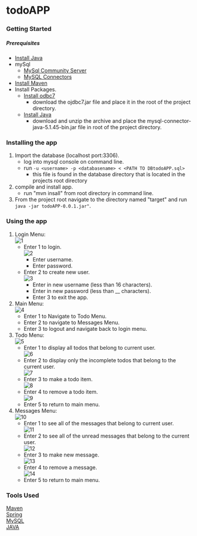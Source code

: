 # todoAPP
### Getting Started
##### Prerequisites
* [Install Java](https://www.java.com/en/download/help/download_options.xml)
* mySql
  * [MySql Community Server](https://dev.mysql.com/downloads/mysql/)
  * [MySQL Connectors](https://dev.mysql.com/downloads/connector/j/) 
* [Install Maven](https://maven.apache.org/download.cgi)
* Install Packages.
  * [Install odbc7](http://www.oracle.com/technetwork/database/features/jdbc/jdbc-drivers-12c-download-1958347.html) 
    * download the ojdbc7.jar file and place it in the root of the project directory. 
  * [Install Java](http://www.oracle.com/technetwork/java/javase/downloads/index.html)
    * download and unzip the archive and place the mysql-connector-java-5.1.45-bin.jar file in root
    of the project directory.
### Installing the app
1. Import the database (localhost port:3306).
   * log into mysql console on command line.
   * run `-u <username> -p <databasename> < <PATH TO DBtodoAPP.sql> `
      * this file is found in the database directory that is located in the projects root directory
2. compile and install app.
    * run "mvn insall" from root directory in command line.
3. From the project root navigate to the directory named "target" and run ` java -jar todoAPP-0.0.1.jar" `.
### Using the app
1. Login Menu:  
![1](https://imgur.com/ovtocuE.png)
    * Enter 1 to login.  
    ![2](https://imgur.com/z4z1OX3.png)
        * Enter username.
        * Enter password.
    * Enter 2 to create new user.  
    ![3](https://imgur.com/ovtocuE.png)
        * Enter in new username (less than 16 characters).
        * Enter in new password (less than __ characters).
        * Enter 3 to exit the app.
2. Main Menu:  
![4](https://imgur.com/uK77qjx.png)
    * Enter 1 to Navigate to Todo Menu.
    * Enter 2 to navigate to Messages Menu.
    * Enter 3 to logout and navigate back to login menu.
3. Todo Menu:  
![5](https://imgur.com/E8TH3NU.png)
    * Enter 1 to display all todos that belong to current user.  
    ![6](https://imgur.com/TmRNGEC.png)
    * Enter 2 to display only the incomplete todos that belong to the current user.  
    ![7](https://imgur.com/RM0Z3vs.png)
    * Enter 3 to make a todo item.  
    ![8](https://imgur.com/FAgnSTD.png)
    * Enter 4 to remove a todo item.  
    ![9](https://imgur.com/GjQlynZ.png)
    * Enter 5 to return to main menu.
4. Messages Menu:  
![10](https://imgur.com/n561JT8.png)
    * Enter 1 to see all of the messages that belong to current user.  
    ![11](https://imgur.com/3bHQe59.png)
    * Enter 2 to see all of the unread messages that belong to the current user.  
    ![12](https://imgur.com/L9WjrIn.png)
    * Enter 3 to make new message.  
    ![13](https://imgur.com/ODKbYRU.png)
    * Enter 4 to remove a message.  
    ![14](https://imgur.com/WaI2SCY.png)
    * Enter 5 to return to main menu.
### Tools Used
[Maven](https://maven.apache.org/)  
[Spring](https://spring.io/)  
[MySQL](https://www.mysql.com/)  
[JAVA](http://www.oracle.com/technetwork/java/index.html)


